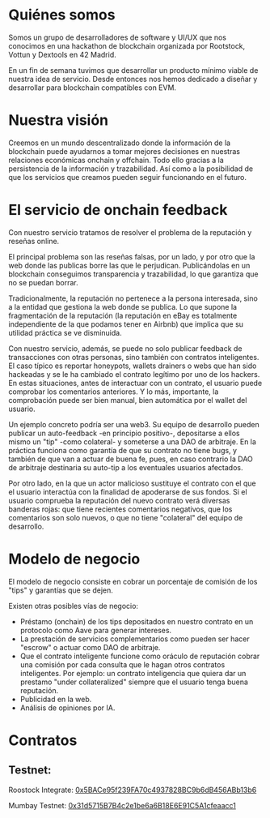 # Quiénes somos
Somos un grupo de desarrolladores de software y UI/UX que nos conocimos en una hackathon de blockchain organizada por Rootstock, Vottun y Dextools en 42 Madrid.

En un fin de semana tuvimos que desarrollar un producto mínimo viable de nuestra idea de servicio. Desde entonces nos hemos dedicado a diseñar y desarrollar para blockchain compatibles con EVM.

# Nuestra visión
Creemos en un mundo descentralizado donde la información de la blockchain puede ayudarnos a tomar mejores decisiones en nuestras relaciones económicas onchain y offchain. Todo ello gracias a la persistencia de la información y trazabilidad. Así como a la posibilidad de que los servicios que creamos pueden seguir funcionando en el futuro.

# El servicio de onchain feedback
Con nuestro servicio tratamos de resolver el problema de la reputación y reseñas online.

El principal problema son las reseñas falsas, por un lado, y por otro que la web donde las publicas borre las que le perjudican. Publicándolas en un blockchain conseguimos transparencia y trazabilidad, lo que garantiza que no se puedan borrar.

Tradicionalmente, la reputación no pertenece a la persona interesada, sino a la entidad que gestiona la web donde se publica. Lo que supone la fragmentación de la reputación (la reputación en eBay es totalmente independiente de la que podamos tener en Airbnb) que implica que su utilidad práctica se ve disminuida.

Con nuestro servicio, además, se puede no solo publicar feedback de transacciones con otras personas, sino también con contratos inteligentes. El caso típico es reportar honeypots, wallets drainers o webs que han sido hackeadas y se le ha cambiado el contrato legítimo por uno de los hackers. En estas situaciones, antes de interactuar con un contrato, el usuario puede comprobar los comentarios anteriores. Y lo más, importante, la comprobación puede ser bien manual, bien automática por el wallet del usuario.

Un ejemplo concreto podría ser una web3. Su equipo de desarrollo pueden publicar un auto-feedback -en principio positivo-, depositarse a ellos mismo un "tip" -como colateral- y someterse a una DAO de arbitraje. En la práctica funciona como garantía de que su contrato no tiene bugs, y también de que van a actuar de buena fe, pues, en caso contrario la DAO de arbitraje destinaria su auto-tip a los eventuales usuarios afectados.

Por otro lado, en la que un actor malicioso sustituye el contrato con el que el usuario interactúa con la finalidad de apoderarse de sus fondos. Si el usuario comprueba la reputación del nuevo contrato verá diversas banderas rojas: que tiene recientes comentarios negativos, que los comentarios son solo nuevos, o que no tiene "colateral" del equipo de desarrollo.

# Modelo de negocio
El modelo de negocio consiste en cobrar un porcentaje de comisión de los "tips" y garantías que se dejen.

Existen otras posibles vías de negocio:
- Préstamo (onchain) de los tips depositados en nuestro contrato en un protocolo como Aave para generar intereses.
- La prestación de servicios complementarios como pueden ser hacer "escrow" o actuar como DAO de arbitraje.
- Que el contrato inteligente funcione como oráculo de reputación cobrar una comisión por cada consulta que le hagan otros contratos inteligentes. Por ejemplo: un contrato inteligencia que quiera dar un prestamo "under collateralized" siempre que el usuario tenga buena reputación.
- Publicidad en la web.
- Análisis de opiniones por IA.

# Contratos

## Testnet:

Roostock Integrate:
[0x5BACe95f239FA70c4937828BC9b6dB456ABb13b6](https://rootstock-testnet.blockscout.com/address/0x5Bace95F239Fa70C4937828bc9b6Db456AbB13b6?tab=contract)

Mumbay Testnet:
[0x31d5715B7B4c2e1be6a6B18E6E91C5A1cfeaacc1](https://mumbai.polygonscan.com/address/0x31d5715B7B4c2e1be6a6B18E6E91C5A1cfeaacc1)
